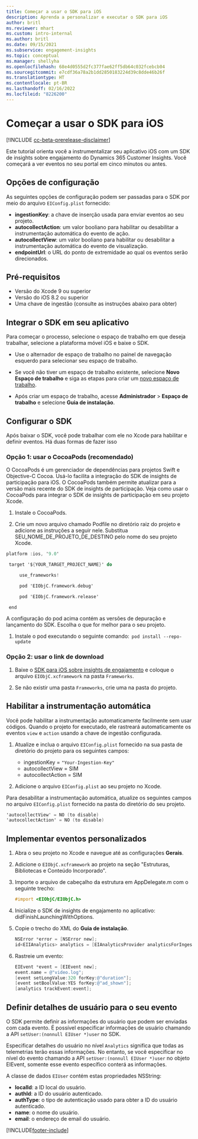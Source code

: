 ```yaml
---
title: Começar a usar o SDK para iOS
description: Aprenda a personalizar e executar o SDK para iOS
author: britl
ms.reviewer: mhart
ms.custom: intro-internal
ms.author: britl
ms.date: 09/15/2021
ms.subservice: engagement-insights
ms.topic: conceptual
ms.manager: shellyha
ms.openlocfilehash: 68e4d0555d2fc377fae62ff5db64c032fcebcb04
ms.sourcegitcommit: e7cdf36a78a2b1dd2850183224d39c8dde46b26f
ms.translationtype: HT
ms.contentlocale: pt-BR
ms.lasthandoff: 02/16/2022
ms.locfileid: "8226200"
---
```

# <a name="get-started-with-the-ios-sdk"></a>Começar a usar o SDK para iOS

[!INCLUDE [cc-beta-prerelease-disclaimer](includes/cc-beta-prerelease-disclaimer.md)]

Este tutorial orienta você a instrumentalizar seu aplicativo iOS com um SDK de insights sobre engajamento do Dynamics 365 Customer Insights. Você começará a ver eventos no seu portal em cinco minutos ou antes.

## <a name="configuration-options"></a>Opções de configuração

As seguintes opções de configuração podem ser passadas para o SDK por meio do arquivo `EIConfig.plist` fornecido:

- **ingestionKey**: a chave de inserção usada para enviar eventos ao seu projeto.
- **autocollectAction**: um valor booliano para habilitar ou desabilitar a instrumentação automática do evento de ação.
- **autocollectView**: um valor booliano para habilitar ou desabilitar a instrumentação automática do evento de visualização.
- **endpointUrl**: o URL do ponto de extremidade ao qual os eventos serão direcionados.

## <a name="prerequisites"></a>Pré-requisitos

- Versão do Xcode 9 ou superior
- Versão do iOS 8.2 ou superior
- Uma chave de ingestão (consulte as instruções abaixo para obter)

## <a name="integrate-the-sdk-into-your-application"></a>Integrar o SDK em seu aplicativo

Para começar o processo, selecione o espaço de trabalho em que deseja trabalhar, selecione a plataforma móvel iOS e baixe o SDK.

- Use o alternador de espaço de trabalho no painel de navegação esquerdo para selecionar seu espaço de trabalho.

- Se você não tiver um espaço de trabalho existente, selecione **Novo Espaço de trabalho** e siga as etapas para criar um [novo espaço de trabalho](create-workspace.md).

- Após criar um espaço de trabalho, acesse **Administrador** > **Espaço de trabalho** e selecione **Guia de instalação**.

## <a name="configure-the-sdk"></a>Configurar o SDK

Após baixar o SDK, você pode trabalhar com ele no Xcode para habilitar e definir eventos. Há duas formas de fazer isso

### <a name="option-1-using-cocoapods-recommended"></a>Opção 1: usar o CocoaPods (recomendado)
O CocoaPods é um gerenciador de dependências para projetos Swift e Objective-C Cocoa. Usá-lo facilita a integração do SDK de insights de participação para iOS. O CocoaPods também permite atualizar para a versão mais recente do SDK de insights de participação. Veja como usar o CocoaPods para integrar o SDK de insights de participação em seu projeto Xcode. 

1. Instale o CocoaPods. 

1. Crie um novo arquivo chamado Podfile no diretório raiz do projeto e adicione as instruções a seguir nele. Substitua SEU_NOME_DE_PROJETO_DE_DESTINO pelo nome do seu projeto Xcode. 
```objectivec
platform :ios, '9.0'  

 target '${YOUR_TARGET_PROJECT_NAME}' do 

     use_frameworks!   

     pod 'EIObjC.framework.debug' 

     pod 'EIObjC.framework.release' 

 end 
```
A configuração do pod acima contém as versões de depuração e lançamento do SDK. Escolha o que for melhor para o seu projeto.

1. Instale o pod executando o seguinte comando:  `pod install --repo-update `

### <a name="option-2-using-download-link"></a>Opção 2: usar o link de download

1. Baixe o [SDK para iOS sobre insights de engajamento](https://download.pi.dynamics.com/sdk/EI-SDKs/ei-ios-sdk.zip) e coloque o arquivo `EIObjC.xcframework` na pasta `Frameworks`.

1. Se não existir uma pasta `Frameworks`, crie uma na pasta do projeto.

## <a name="enable-auto-instrumentation"></a>Habilitar a instrumentação automática
 
Você pode habilitar a instrumentação automaticamente facilmente sem usar códigos. Quando o projeto for executado, ele rastreará automaticamente os eventos `view` e `action` usando a chave de ingestão configurada. 

1. Atualize e inclua o arquivo `EIConfig.plist` fornecido na sua pasta de diretório do projeto para os seguintes campos:
    - ingestionKey = `"Your-Ingestion-Key"`
    - autocollectView = SIM
    - autocollectAction = SIM

2. Adicione o arquivo `EIConfig.plist` ao seu projeto no Xcode. 



Para desabilitar a instrumentação automática, atualize os seguintes campos no arquivo `EIConfig.plist` fornecido na pasta do diretório do seu projeto. 

```objectivec
'autocollectView' = NO (to disable)
'autocollectAction' = NO (to disable)
```


## <a name="implement-custom-events"></a>Implementar eventos personalizados

1. Abra o seu projeto no Xcode e navegue até as configurações **Gerais**. 
1. Adicione o `EIObjC.xcframework` ao projeto na seção "Estruturas, Bibliotecas e Conteúdo Incorporado".

1. Importe o arquivo de cabeçalho da estrutura em AppDelegate.m com o seguinte trecho:

    ```objectivec
    #import <EIObjC/EIObjC.h>
    ```

1. Inicialize o SDK de insights de engajamento no aplicativo: didFinishLaunchingWithOptions.
1. Copie o trecho do XML do **Guia de instalação**.

    ```objectivec
    NSError *error = [NSError new];
    id<EIIAnalytics> analytics = [EIAnalyticsProvider analyticsForIngestionKey:nil error:&error];
    ```

1. Rastreie um evento:

    ```objectivec
    EIEvent *event = [EIEvent new];
    event.name = @"video.log";
    [event setLongValue:320 forKey:@"duration"];
    [event setBoolValue:YES forKey:@"ad_shown"];
    [analytics trackEvent:event];
    ```

## <a name="set-user-details-for-your-event"></a>Definir detalhes de usuário para o seu evento

O SDK permite definir as informações do usuário que podem ser enviadas com cada evento. É possível especificar informações de usuário chamando a API `setUser:(nonnull EIUser *)user` no SDK.

Especificar detalhes do usuário no nível `Analytics` significa que todas as telemetrias terão essas informações. No entanto, se você especificar no nível do evento chamando a API `setUser:(nonnull EIUser *)user` no objeto EIEvent, somente esse evento específico conterá as informações.

A classe de dados `EIUser` contém estas propriedades NSString:

- **localId**: a ID local do usuário.
- **authId**: a ID do usuário autenticado.
- **authType**: o tipo de autenticação usado para obter a ID do usuário autenticado.
- **name**: o nome do usuário.
- **email**: o endereço de email do usuário.


[!INCLUDE[footer-include](../includes/footer-banner.md)]
